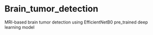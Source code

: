 # Brain_tumor_detection
MRI-based brain tumor detection using EfficientNetB0 pre_trained deep learning model
